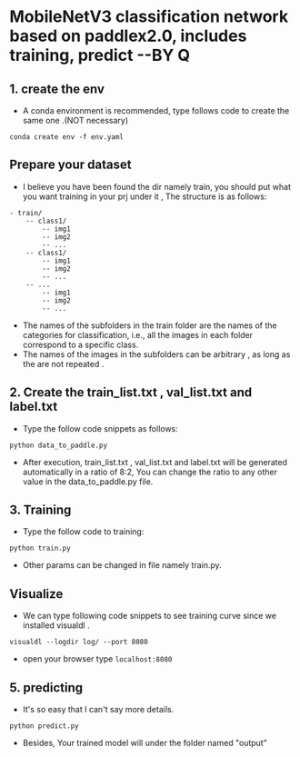 #  MobileNetV3 classification network based on paddlex2.0, includes training, predict --BY Q

## 1. create the env
* A conda environment is recommended, type follows code to create the same one .(NOT necessary)
```shell
conda create env -f env.yaml
```

## Prepare your dataset
* I believe you have been found the dir namely train, you should put what you want training in your prj under it , The structure is as follows:
```
- train/
    -- class1/
        -- img1
        -- img2
        -- ...
    -- class1/
        -- img1
        -- img2
        -- ...
    -- ...
        -- img1
        -- img2
        -- ...
```
* The names of the subfolders in the train folder are the names of the categories for classification, i.e., all the images in each folder correspond to a specific class.
* The names of the images in the subfolders can be arbitrary , as long as the are not repeated .

## 2. Create the train_list.txt , val_list.txt and label.txt
* Type the follow code snippets as follows:
```shell
python data_to_paddle.py
```
* After execution, train_list.txt , val_list.txt and label.txt will be generated automatically in a ratio of 8:2, You can change the ratio to any other value in the data_to_paddle.py file.

## 3. Training
* Type the follow code to training:
```shell
python train.py
```
* Other params can be changed in file namely train.py.

## Visualize
* We can type following code snippets to see training curve since we installed visualdl .
```shell
visualdl --logdir log/ --port 8080
```
* open your browser type ```localhost:8080```

## 5. predicting
* It's so easy that I can't say more details.
```shell
python predict.py
```

* Besides, Your trained model will under the folder named "output"